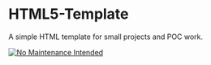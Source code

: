 # HTML5-Template
A simple HTML template for small projects and POC work.

[![No Maintenance Intended](http://unmaintained.tech/badge.svg)](http://unmaintained.tech/)

